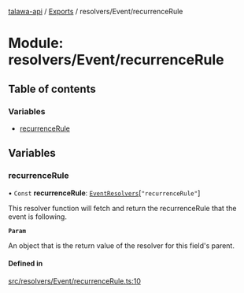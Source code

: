 [talawa-api](../README.md) / [Exports](../modules.md) / resolvers/Event/recurrenceRule

# Module: resolvers/Event/recurrenceRule

## Table of contents

### Variables

- [recurrenceRule](resolvers_Event_recurrenceRule.md#recurrencerule)

## Variables

### recurrenceRule

• `Const` **recurrenceRule**: [`EventResolvers`](types_generatedGraphQLTypes.md#eventresolvers)[``"recurrenceRule"``]

This resolver function will fetch and return the recurrenceRule that the event is following.

**`Param`**

An object that is the return value of the resolver for this field's parent.

#### Defined in

[src/resolvers/Event/recurrenceRule.ts:10](https://github.com/PalisadoesFoundation/talawa-api/blob/9fa6a1c/src/resolvers/Event/recurrenceRule.ts#L10)
